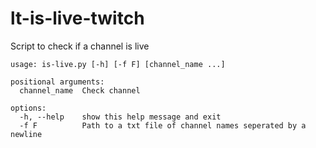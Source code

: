 # lt-is-live-twitch
Script to check if a channel is live

```
usage: is-live.py [-h] [-f F] [channel_name ...]

positional arguments:
  channel_name  Check channel

options:
  -h, --help    show this help message and exit
  -f F          Path to a txt file of channel names seperated by a newline
```
